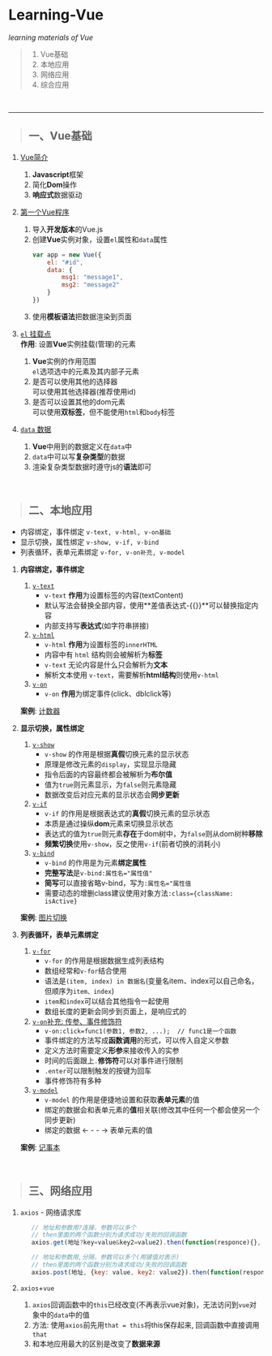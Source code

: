 # Learning-Vue

*learning materials of Vue*

> 1. Vue基础  
> 2. 本地应用  
> 3. 网络应用  
> 4. 综合应用  

<br>

---

> ## 一、Vue基础   

1. [Vue简介](https://cn.vuejs.org)  
   1. **Javascript**框架  
   2. 简化**Dom**操作  
   3. **响应式**数据驱动  

2. [第一个Vue程序](EXAMPLES/Ex1_firstVue.html)  
   1. 导入**开发版本**的Vue.js  
   2. 创建**Vue**实例对象，设置`el`属性和`data`属性  
      ``` javascript
      var app = new Vue({
          el: "#id",
          data: {
              msg1: "message1",
              msg2: "message2"
          }
      })
      ```
   3. 使用**模板语法**把数据渲染到页面  

3. [`el` 挂载点](EXAMPLES/Ex2_useOfEl.html)  
   **作用**: 设置**Vue**实例挂载\(管理\)的元素  
   1. **Vue**实例的作用范围  
      `el`选项选中的元素及其内部子元素  
   2. 是否可以使用其他的选择器  
      可以使用其他选择器\(推荐使用id\)
   3. 是否可以设置其他的dom元素  
      可以使用**双标签**，但不能使用`html`和`body`标签  

4. [`data` 数据](EXAMPLES/Ex3_useOfData.html)  
   1. **Vue**中用到的数据定义在`data`中  
   2. `data`中可以写**复杂类型**的数据  
   3. 渲染复杂类型数据时遵守js的**语法**即可  

<br>

> ## 二、本地应用  
- 内容绑定，事件绑定 `v-text, v-html, v-on基础`  
- 显示切换，属性绑定 `v-show, v-if, v-bind`  
- 列表循环，表单元素绑定 `v-for, v-on补充, v-model`  

1. **内容绑定，事件绑定**  
   1. [`v-text`](EXAMPLES/Ex4_localApp1.html)  
      - `v-text` **作用**为设置标签的内容\(textContent\)  
      - 默认写法会替换全部内容，使用**差值表达式-{{}}**可以替换指定内容  
      - 内部支持写**表达式**\(如字符串拼接\)  
   2. [`v-html`](EXAMPLES/Ex4_localApp1.html)  
      - `v-html` **作用**为设置标签的`innerHTML`  
      - 内容中有 `html` 结构则会被解析为**标签**  
      - `v-text` 无论内容是什么只会解析为**文本**  
      - 解析文本使用 `v-text`，需要解析**html结构**则使用`v-html`  
   3. [`v-on`](EXAMPLES/Ex4_localApp1.html)  
      - `v-on` **作用**为绑定事件\(click、dblclick等\)  

   **案例**: [计数器](EXAMPLES/Ex4_localAppExample1.html)  

2. **显示切换，属性绑定**  
   1. [`v-show`](EXAMPLES/Ex4_localApp2.html)  
      - `v-show` 的作用是根据**真假**切换元素的显示状态  
      - 原理是修改元素的`display`，实现显示隐藏  
      - 指令后面的内容最终都会被解析为**布尔值**  
      - 值为`true`则元素显示，为`false`则元素隐藏  
      - 数据改变后对应元素的显示状态会**同步更新**  
   2. [`v-if`](EXAMPLES/Ex4_localApp2.html)  
      - `v-if` 的作用是根据表达式的**真假**切换元素的显示状态  
      - 本质是通过操纵**dom**元素来切换显示状态  
      - 表达式的值为`true`则元素**存在**于dom树中，为`false`则从dom树种**移除**  
      - **频繁切换**使用`v-show`，反之使用`v-if`\(前者切换的消耗小\)  
   3. [`v-bind`](EXAMPLES/Ex4_localApp2.html)  
      - `v-bind` 的作用是为元素**绑定属性**  
      - **完整写法**是`v-bind:属性名="属性值"`  
      - **简写**可以直接省略v-bind，写为`:属性名="属性值`  
      - 需要动态的增删class建议使用对象方法`:class={className: isActive}`  

   **案例**: [图片切换](EXAMPLES/Ex4_localAppExample2.html)  

3. **列表循环，表单元素绑定**  
   1. [`v-for`](EXAMPLES/Ex4_localApp3.html)  
      - `v-for` 的作用是根据数据生成列表结构  
      - 数组经常和`v-for`结合使用  
      - 语法是`(item, index) in 数据名`\(变量名item、index可以自己命名，但顺序为`item、index`\)  
      - `item`和`index`可以结合其他指令一起使用  
      - 数组长度的更新会同步到页面上，是响应式的  
   2. [`v-on`补充: 传参、事件修饰符](EXAMPLES/Ex4_localApp3.html)  
      - `v-on:click=func1(参数1, 参数2, ...);  // func1是一个函数`
      - 事件绑定的方法写成**函数调用**的形式，可以传入自定义参数  
      - 定义方法时需要定义**形参**来接收传入的实参  
      - 时间的后面跟上`.`**修饰符**可以对事件进行限制  
      - `.enter`可以限制触发的按键为回车  
      - 事件修饰符有多种  
   3. [`v-model`](EXAMPLES/Ex4_localApp3.html)  
      - `v-model` 的作用是便捷地设置和获取**表单元素**的值  
      - 绑定的数据会和表单元素的**值**相关联\(修改其中任何一个都会使另一个同步更新\)  
      - 绑定的数据 \<\- \- \- \-\> 表单元素的值  

   **案例**: [记事本](EXAMPLES/Ex4_localAppExample3.html)  

<br>

> ## 三、网络应用  

1. `axios` \- 网络请求库  
   ``` javascript
      // 地址和参数用?连接，参数可以多个
      // then里面的两个函数分别为请求成功/失败的回调函数
      axios.get(地址?key=value&key2=value2).then(function(responce){}, function(error){})

      // 地址和参数用,分隔，参数可以多个(用键值对表示)
      // then里面的两个函数分别为请求成功/失败的回调函数
      axios.post(地址, {key: value, key2: value2}).then(function(responce){}, function(error){})
   ```

2. `axios`+`vue`  
   1. `axios`回调函数中的`this`已经改变\(不再表示vue对象\)，无法访问到`vue`对象中的`data`中的值  
   2. 方法: 使用`axios`前先用`that = this`将this保存起来, 回调函数中直接调用`that`  
   3. 和本地应用最大的区别是改变了**数据来源**  


